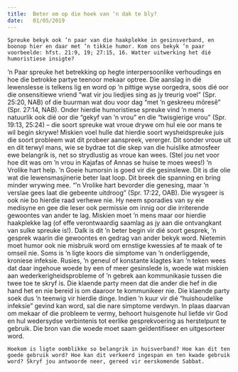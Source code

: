 ```yaml
---
title:  Beter om op die hoek van ‘n dak te bly?
date:   01/05/2019
---
```


`Spreuke bekyk ook ’n paar van die haakplekke in gesinsverband, en boonop hier en daar met ’n tikkie humor. Kom ons bekyk ’n paar voorbeelde: hfst. 21:9, 19; 27:15, 16. Watter uitwerking het dié humoristiese insigte?` 

’n Paar spreuke het betrekking op hegte interpersoonlike verhoudings en hoe die betrokke partye teenoor mekaar optree. Die aanslag in dié lewenslesse is telkens lig en word op ’n pittige wyse oorgedra, soos dié oor die onsensitiewe vriend “wat vir jou liedjies sing as jy treurig voel” (Spr. 25:20, NAB) of die buurman wat dou voor dag “met ’n geskreeu môresê” (Spr. 27:14, NAB). Onder hierdie humoristiese spreuke vind ’n mens natuurlik ook dié oor die “gekyf van ’n vrou” en die “twisgierige vrou” (Spr. 19:13, 25:24) – die soort spreuke wat vroue drywe om hul eie oor mans te wil begin skrywe! Miskien voel hulle dat hierdie soort wysheidspreuke juis die soort probleem wat dit probeer aanspreek, vererger. Dit sonder vroue uit en dit terwyl mans, wie se bydrae tot die skep van die huislike atmosfeer ewe belangrik is, net so strydlustig as vroue kan wees. (Stel jou net voor hoe dit was om ’n vrou in Kajafas of Annas se huise te moes wees!) ’n Vrolike hart help. ’n Goeie humorsin is goed vir die gesinslewe. Dit is die olie wat die lewensmasjinerie beter laat loop. Dit breek die spanning en bring minder wrywing mee. “’n Vrolike hart bevorder die genesing, maar ’n verslae gees laat die gebeente uitdroog” (Spr. 17:22, OAB). Die wysgeer is ook nie bo hierdie raad verhewe nie. Hy neem sporadies van sy eie medisyne en gee die leser ook permissie om innig oor die irriterende gewoontes van ander te lag. Miskien moet ’n mens maar oor hierdie haakplekke lag (of effe verontwaardig saamlag as jy aan die ontvangkant van sulke spreuke is!). Dalk is dit ’n beter begin vir dié soort gesprek, ’n gesprek waarin die gewoontes en gedrag van ander bekyk word. Nietemin moet humor ook nie misbruik word om ernstige kwessies af te maak of te omseil nie. Soms is ’n ligte koors die simptome van ’n onderliggende, kroniese infeksie. Rusies, ’n geneul of konstante klagtes kan ’n teken wees dat daar ingehoue woede by een of meer gesinslede is, woede wat miskien aan wederkerigheidsprobleme of ’n gebrek aan kommunikasie tussen die twee toe te skryf is. Die klaende party meen dat die ander die hef in die hand het en nie bereid is om daaroor te kommunikeer nie. Die klaende party soek dus ’n teenwig vir hierdie dinge. Indien ’n kuur vir dié “huishoudelike infeksie” gevind kan word, sal die nare simptome verdwyn. In plaas daarvan om mekaar of die probleem te vermy, behoort huisgenote hul liefde vir God en hul wedersydse verbintenis tot eerlike gesprekvoering as herstelpunt te gebruik. Die bron van die woede moet saam geïdentifiseer en uitgesorteer word. 

`Hoekom is ligte oomblikke so belangrik in huisverband? Hoe kan dit ten goede gebruik word? Hoe kan dit verkeerd ingespan en ten kwade gebruik word? Skryf jou antwoorde neer, gereed vir eerskomende Sabbat.`